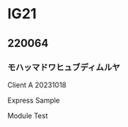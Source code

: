 <h1>IG21</h1>
<h2>220064</h2>
<h3>モハッマドワヒュブディムルヤ</h3>
<p>Client A 20231018</p>
<p>Express Sample</P>
<p>Module Test</p>